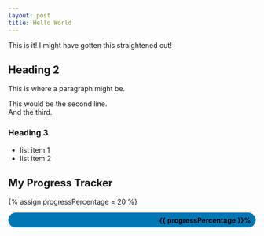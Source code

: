```yaml
---
layout: post
title: Hello World
---
```


This is it! I might have gotten this straightened out!

## Heading 2

This is where a paragraph might be.  

This would be the second line.  
And the third.  

### Heading 3

- list item 1
- list item 2

## My Progress Tracker

{% assign progressPercentage = 20 %}

<div style="background-color: #ECEFF1; border-radius: 20px; overflow: hidden; height: 30px; box-shadow: inset 0 1px 3px rgba(0, 0, 0, 0.2); position: relative;">
    <div style="width: {{ progressPercentage }}%; height: 100%; border-radius: 20px; background-color: #0077B5; transition: width 0.3s ease;"></div>
    <div style="position: absolute; top: 50%; transform: translateY(-50%); right: 10px; font-weight: bold; color: #000000;">{{ progressPercentage }}%</div>
</div>
